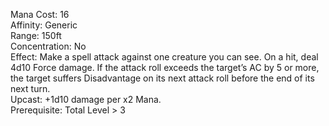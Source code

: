Mana Cost: 16  
Affinity: Generic  
Range: 150ft  
Concentration: No  
Effect: Make a spell attack against one creature you can see. On a hit, deal 4d10 Force damage. If the attack roll exceeds the target’s AC by 5 or more, the target suffers Disadvantage on its next attack roll before the end of its next turn.  
Upcast: +1d10 damage per x2 Mana.  
Prerequisite: Total Level > 3